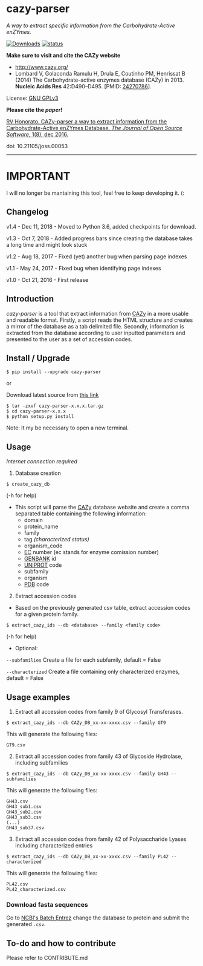 # cazy-parser
*A way to extract specific information from the Carbohydrate-Active enZYmes.*

[![Downloads](https://pepy.tech/badge/cazy-parser)](https://pepy.tech/project/cazy-parser)  [![status](http://joss.theoj.org/papers/f709afe5d720fc6eee82fca277942a46/status.svg)](http://joss.theoj.org/papers/f709afe5d720fc6eee82fca277942a46)

**Make sure to visit and cite the CAZy website**

* http://www.cazy.org/
* Lombard V, Golaconda Ramulu H, Drula E, Coutinho PM, Henrissat B (2014) The Carbohydrate-active enzymes database (CAZy) in 2013. **Nucleic Acids Res** 42:D490–D495. [PMID: [24270786](http://www.ncbi.nlm.nih.gov/sites/entrez?db=pubmed&cmd=search&term=24270786)].


License: [GNU GPLv3](https://www.gnu.org/licenses/gpl-3.0.html)

**Please cite the *paper*!**

[RV Honorato. CAZy-parser a way to extract information from the Carbohydrate-Active enZYmes Database. *The Journal of Open Source Software*, 1(8), dec 2016.](https://github.com/openjournals/joss-papers/blob/master/joss.00053/10.21105.joss.00053.pdf)

doi: 10.21105/joss.00053


_____
# IMPORTANT
I will no longer be mantaining this tool, feel free to keep developing it. (: 

## Changelog
v1.4 - Dec 11, 2018 - Moved to Python 3.6, added checkpoints for download.

v1.3 - Oct 7, 2018 - Added progress bars since creating the database takes a long time and might look stuck

v1.2 - Aug 18, 2017 - Fixed (yet) another bug when parsing page indexes

v1.1 - May 24, 2017 - Fixed bug when identifying page indexes

v1.0 - Oct 21, 2016 - First release

## Introduction
 *cazy-parser* is a tool that extract information from [CAZy](http://www.cazy.org/) in a more usable and readable format. Firstly, a script reads the HTML structure and creates a mirror of the database as a tab delimited file. Secondly, information is extracted from the database according to user inputted parameters and presented to the user as a set of accession codes.

## Install / Upgrade
`$ pip install --upgrade cazy-parser`

or

Download latest source from [this link](https://pypi.python.org/pypi/cazy-parser)

```
$ tar -zxvf cazy-parser-x.x.x.tar.gz
$ cd cazy-parser-x.x.x
$ python setup.py install

```

Note: It my be necessary to open a new terminal.

## Usage

*Internet connection required*

1) Database creation

`$ create_cazy_db`

(-h for help)
* This script will parse the [CAZy](http://www.cazy.org/) database website and create a comma separated table containing the following information:
    * domain
    * protein_name
    * family
    * tag *(characterized status)*
    * organism_code
    * [EC](http://www.enzyme-database.org/) number (ec stands for enzyme comission number)
    * [GENBANK](https://www.ncbi.nlm.nih.gov/genbank/) id
    * [UNIPROT](https://www.uniprot.org) code
    * subfamily
    * organism
    * [PDB](http://www.rcsb.org/) code

2) Extract accession codes

* Based on the previously generated csv table, extract accession codes for a given protein family.

`$ extract_cazy_ids --db <database> --family <family code>`

(-h for help)
* Optional:

`--subfamilies` Create a file for each subfamily, default = False

`--characterized` Create a file containing only characterized enzymes, default = False

## Usage examples

1) Extract all accession codes from family 9 of Glycosyl Transferases.

`$ extract_cazy_ids --db CAZy_DB_xx-xx-xxxx.csv --family GT9`

This will generate the following files:
```
GT9.csv
```

2) Extract all accession codes from family 43 of Glycoside Hydrolase, including subfamilies

`$ extract_cazy_ids --db CAZy_DB_xx-xx-xxxx.csv --family GH43 --subfamilies`

This will generate the following files:

```
GH43.csv
GH43_sub1.csv
GH43_sub2.csv
GH43_sub3.csv
(...)
GH43_sub37.csv
```

3) Extract all accession codes from family 42 of Polysaccharide Lyases including characterized entries

`$ extract_cazy_ids --db CAZy_DB_xx-xx-xxxx.csv --family PL42 --characterized`

This will generate the following files:

```
PL42.csv
PL42_characterized.csv
```

### Download fasta sequences

Go to [NCBI's Batch Entrez](https://www.ncbi.nlm.nih.gov/sites/batchentrez) change the database to protein and submit the generated `.csv`.

## To-do and how to contribute

Please refer to CONTRIBUTE.md
